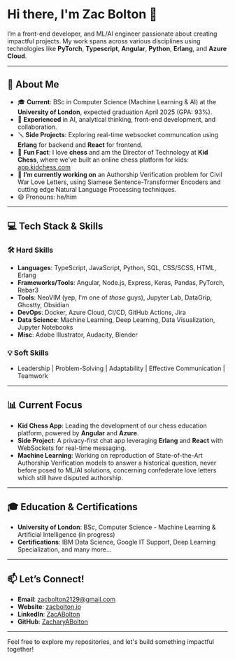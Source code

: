 # Hi there, I'm Zac Bolton 👋

I’m a front-end developer, and ML/AI engineer passionate about creating impactful projects. My work spans across various disciplines using technologies like **PyTorch**, **Typescript**, **Angular**, **Python**, **Erlang**, and **Azure Cloud**.

---

## 🚀 About Me
- 🎓 **Current**: BSc in Computer Science (Machine Learning & AI) at the **University of London**, expected graduation April 2025 (GPA: 93%).
- 🧠 **Experienced** in AI, analytical thinking, front-end development, and collaboration.
- 🪛 **Side Projects**: Exploring real-time websocket communcation using **Erlang** for backend and **React** for frontend.
- 🧩 **Fun Fact**: I love **chess** and am the Director of Technology at **Kid Chess**, where we've built an online chess platform for kids: [app.kidchess.com](https://app.kidchess.com)
- 🔭 **I’m currently working on** an Authorship Verification problem for Civil War Love Letters, using Siamese Sentence-Transformer Encoders and cutting edge Natural Language Processing techniques.
- 😄 Pronouns: he/him

---

## 💻 Tech Stack & Skills

### 🛠 Hard Skills
- **Languages**: TypeScript, JavaScript, Python, SQL, CSS/SCSS, HTML, Erlang
- **Frameworks/Tools**: Angular, Node.js, Express, Keras, Pandas, PyTorch, Rebar3
- **Tools**: NeoVIM (yep, I'm one of _those_ guys), Jupyter Lab, DataGrip, Ghostty, Obsidian
- **DevOps**: Docker, Azure Cloud, CI/CD, GitHub Actions, Jira
- **Data Science**: Machine Learning, Deep Learning, Data Visualization, Jupyter Notebooks
- **Misc**: Adobe Illustrator, Audacity, Blender

### 💡 Soft Skills
- Leadership | Problem-Solving | Adaptability | Effective Communication | Teamwork

---

## 📊 Current Focus
- **Kid Chess App**: Leading the development of our chess education platform, powered by **Angular** and **Azure**.
- **Side Project**: A privacy-first chat app leveraging **Erlang** and **React** with WebSockets for real-time messaging.
- **Machine Learning**: Working on reproduction of State-of-the-Art Authorship Verification models to answer a historical question, never before posed to ML/AI solutions, concerning confederate love letters which still have disputed authorship.

---

## 🎓 Education & Certifications
- **University of London**: BSc, Computer Science - Machine Learning & Artificial Intelligence (in progress)
- **Certifications**: IBM Data Science, Google IT Support, Deep Learning Specialization, and many more...

---

## 📫 Let’s Connect!
- **Email**: [zacbolton2129@gmail.com](mailto:zacbolton2129@gmail.com)
- **Website**: [zacbolton.io](https://www.zacbolton.io)
- **LinkedIn**: [ZacABolton](https://www.linkedin.com/in/zacabolton/)
- **GitHub**: [ZacharyABolton](https://github.com/zacharyabolton)

---

Feel free to explore my repositories, and let's build something impactful together!
